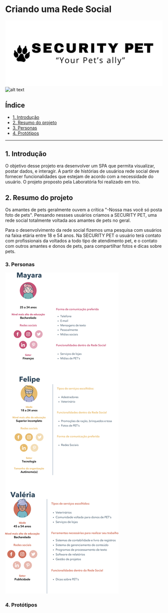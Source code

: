 # Criando uma Rede Social
![alt text](src/img/security.png)
![alt text](src/img/mockupRedeSocial.jpg)
## Índice

- [1. Introdução](#1-introdução)
- [2. Resumo do projeto](#2-resumo-do-projeto)
- [3. Personas](#3-personas)
- [4. Protótipos](#4-protótipos)

---

## 1. Introdução

O objetivo desse projeto era desenvolver um SPA que permita visualizar, postar dados, e interagir.
A partir de histórias de usuárioa rede social deve fornecer funcionalidades que estejam de acordo com a necessidade do usuário. O projeto proposto pela Laboratória foi realizado em trio.

## 2. Resumo do projeto

Os amantes de pets geralmente ouvem a crítica "-Nossa mas você só posta foto de pets".
Pensando nessses usuários criamos a SECURITY PET, uma rede social totalmente voltada aos amantes de pets no geral.

Para o desenvolvimento da rede social fizemos uma pesquisa com usuários na faixa etária entre 18 e 54 anos.
Na SECURITY PET o usuário terá contato com profissionais da voltados a todo tipo de atendimento pet, e o contato com outros amantes e donos de pets, para compartilhar fotos e dicas sobre pets.

### 3. Personas
![alt text](src/img/personas.png)

### 4. Protótipos
